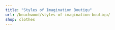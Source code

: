```yaml
---
title: "Styles of Imagination Boutiqu"
url: /beachwood/styles-of-imagination-boutiqu/
shop: clothes
---
```

